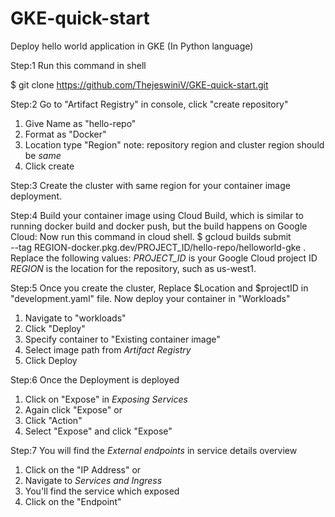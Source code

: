 # GKE-quick-start
Deploy hello world application in GKE (In Python language)

Step:1 
Run this command in shell

$ git clone https://github.com/ThejeswiniV/GKE-quick-start.git

Step:2
Go to "Artifact Registry" in console, click "create repository"
 1. Give Name as "hello-repo"
 2. Format as "Docker"
 3. Location type "Region"
    note: repository region and cluster region should be *same*
 4. Click create

Step:3
Create the cluster with same region for your container image deployment.

Step:4
Build your container image using Cloud Build, which is similar to running docker build and docker push, but the build happens on Google Cloud:
Now run this command in cloud shell.
 $ gcloud builds submit \
  --tag REGION-docker.pkg.dev/PROJECT_ID/hello-repo/helloworld-gke .
Replace the following values:
*PROJECT_ID* is your Google Cloud project ID
*REGION* is the location for the repository, such as us-west1.

Step:5
Once you create the cluster, Replace $Location and $projectID in "development.yaml" file.
Now deploy your container in "Workloads"
 1. Navigate to "workloads" 
 2. Click "Deploy"
 3. Specify container to "Existing container image"
 4. Select image path from *Artifact Registry*
 5. Click Deploy
 
Step:6
Once the Deployment is deployed
 1. Click on "Expose" in *Exposing Services*
 2. Again click "Expose" 
                      or
 2. Click "Action"
 3. Select "Expose" and click "Expose"

Step:7
You will find the *External endpoints* in service details overview
 1. Click on the "IP Address"
             or
 1. Navigate to *Services and Ingress*
 2. You'll find the service which exposed
 3. Click on the "Endpoint" 


